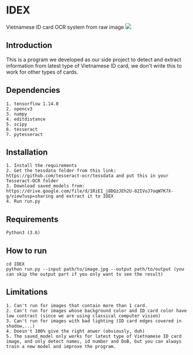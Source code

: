 # IDEX
Vietnamese ID card OCR system from raw image
![](images/overview.jpg)

## Introduction
This is a program we developed as our side project to detect and extract information from latest type of Vietnamese ID card, we don't write this to work for other types of cards.

## Dependencies
    1. tensorflow 1.14.0
    2. opencv3
    3. numpy
    4. editdistance
    5. scipy
    6. tesseract
    7. pytesseract
    
## Installation
    1. Install the requirements
    2. Get the tessdata folder from this link: https://github.com/tesseract-ocr/tessdata and put this in your Tesseract-OCR folder
    3. Download saved_models from: https://drive.google.com/file/d/1RiEI_j8DQzJEh2U-82IVoJ7oqW7K7X-g/view?usp=sharing and extract it to IDEX
    4. Run run.py
    

## Requirements
    Python3 (3.6)
    
## How to run
    cd IDEX
    python run.py --input path/to/image.jpg --output path/to/output (you can skip the output part if you only want to see the result)
    
    
## Limitations
    1. Can't run for images that contain more than 1 card.
    2. Can't run for images whose background color and ID card color have low contrast (since we are using classical computer vision)
    3. Can't run for images with bad lighting (ID card edges covered in shadow,...)
    4. Doesn't 100% give the right anwer (obviously, duh)
    5. The saved_model only works for latest type of Vietnamese ID card image, and only detect names, id number and DoB, but you can always train a new model and improve the program.
    

